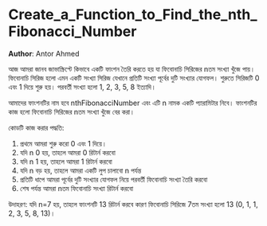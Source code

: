 # Create_a_Function_to_Find_the_nth_Fibonacci_Number

**Author**: Antor Ahmed


আজ আমরা জানব জাভাস্ক্রিপ্টে কিভাবে একটি ফাংশন তৈরি করতে হয় যা ফিবোনাচি সিরিজের nতম সংখ্যা খুঁজে পায়। ফিবোনাচি সিরিজ হলো এমন একটি সংখ্যা সিরিজ যেখানে প্রতিটি সংখ্যা পূর্বের দুটি সংখ্যার যোগফল। শুরুতে সিরিজটি 0 এবং 1 দিয়ে শুরু হয়। পরবর্তী সংখ্যা হলো 1, 2, 3, 5, 8 ইত্যাদি।

আমাদের ফাংশনটির নাম হবে nthFibonacciNumber এবং এটি n নামক একটি প্যারামিটার নিবে। ফাংশনটির কাজ হলো ফিবোনাচি সিরিজের nতম সংখ্যা খুঁজে বের করা।

কোডটি কাজ করার পদ্ধতি:
1. প্রথমে আমরা শুরু করো 0 এবং 1 দিয়ে।
2. যদি n 0 হয়, তাহলে আমরা 0 রিটার্ন করবো
3. যদি n 1 হয়, তাহলে আমরা 1 রিটার্ন করবো
4. যদি n বড় হয়, তাহলে আমরা একটি লুপ চালাবো n পর্যন্ত
5. প্রতিটি ধাপে আমরা পূর্বের দুটি সংখ্যার যোগফল নিয়ে পরবর্তী ফিবোনাচি সংখ্যা তৈরি করবো
6. শেষ পর্যন্ত আমরা nতম ফিবোনাচি সংখ্যা রিটার্ন করবো

উদাহরণ: যদি n=7 হয়, তাহলে ফাংশনটি 13 রিটার্ন করবে কারণ ফিবোনাচি সিরিজে 7তম সংখ্যা হলো 13 (0, 1, 1, 2, 3, 5, 8, 13)।